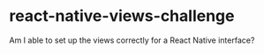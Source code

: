 # react-native-views-challenge
Am I able to set up the views correctly for a React Native interface?
